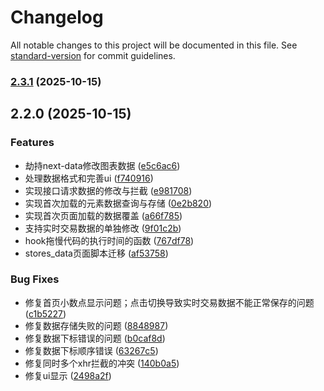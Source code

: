 # Changelog

All notable changes to this project will be documented in this file. See [standard-version](https://github.com/conventional-changelog/standard-version) for commit guidelines.

### [2.3.1](https://github.com/vruses/pdd-mod/compare/v2.3.0...v2.3.1) (2025-10-15)

## 2.2.0 (2025-10-15)


### Features

*  劫持next-data修改图表数据 ([e5c6ac6](https://github.com/vruses/pdd-mod/commit/e5c6ac67b383567794c43ed16f2ae8b68d5fc007))
* 处理数据格式和完善ui ([f740916](https://github.com/vruses/pdd-mod/commit/f740916e2cea2b2af8d1b385f206a4a62143e51e))
* 实现接口请求数据的修改与拦截 ([e981708](https://github.com/vruses/pdd-mod/commit/e98170867b5162b987da669a365da34861ece609))
* 实现首次加载的元素数据查询与存储 ([0e2b820](https://github.com/vruses/pdd-mod/commit/0e2b82015fd03e365186e549ba2cbf45d644658d))
* 实现首次页面加载的数据覆盖 ([a66f785](https://github.com/vruses/pdd-mod/commit/a66f785d69a41ce7bf0aea946337b417e7071b9c))
* 支持实时交易数据的单独修改 ([9f01c2b](https://github.com/vruses/pdd-mod/commit/9f01c2bd63654e83801761c896251022bff37e4b))
* hook拖慢代码的执行时间的函数 ([767df78](https://github.com/vruses/pdd-mod/commit/767df78053448838db7840717d0a62bf089fe7f4))
* stores_data页面脚本迁移 ([af53758](https://github.com/vruses/pdd-mod/commit/af53758fe1870130690188fbd0fbf35e3b1b65ea))


### Bug Fixes

* 修复首页小数点显示问题；点击切换导致实时交易数据不能正常保存的问题 ([c1b5227](https://github.com/vruses/pdd-mod/commit/c1b5227083446d24e7d09b6bd4a99870554e41df))
* 修复数据存储失败的问题 ([8848987](https://github.com/vruses/pdd-mod/commit/8848987361259723e96b639bf1c7a63245fa7a9e))
* 修复数据下标错误的问题 ([b0caf8d](https://github.com/vruses/pdd-mod/commit/b0caf8ddeaef5a349420d9a1307a494471c43749))
* 修复数据下标顺序错误 ([63267c5](https://github.com/vruses/pdd-mod/commit/63267c53e18dc8b6496f79bce6c19e33fc62c8b2))
* 修复同时多个xhr拦截的冲突 ([140b0a5](https://github.com/vruses/pdd-mod/commit/140b0a5220acf3ee1d62a92796e583e317a7db3f))
* 修复ui显示 ([2498a2f](https://github.com/vruses/pdd-mod/commit/2498a2f4e665c5e4fedbd961de825171087c44aa))
